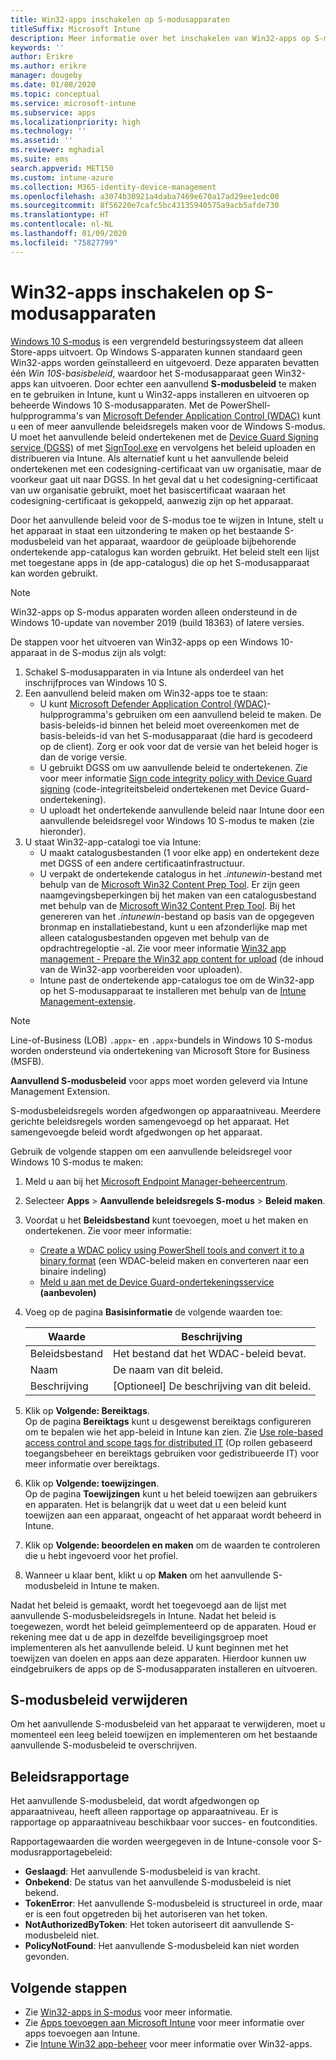 ```yaml
---
title: Win32-apps inschakelen op S-modusapparaten
titleSuffix: Microsoft Intune
description: Meer informatie over het inschakelen van Win32-apps op S-modusapparaten met behulp van Microsoft Intune.
keywords: ''
author: Erikre
ms.author: erikre
manager: dougeby
ms.date: 01/08/2020
ms.topic: conceptual
ms.service: microsoft-intune
ms.subservice: apps
ms.localizationpriority: high
ms.technology: ''
ms.assetid: ''
ms.reviewer: mghadial
ms.suite: ems
search.appverid: MET150
ms.custom: intune-azure
ms.collection: M365-identity-device-management
ms.openlocfilehash: a3074b30921a4daba7469e670a17ad29ee1edc00
ms.sourcegitcommit: 8f56220e7cafc5bc43135940575a9acb5afde730
ms.translationtype: HT
ms.contentlocale: nl-NL
ms.lasthandoff: 01/09/2020
ms.locfileid: "75827799"
---
```

# <a name="enable-win32-apps-on-s-mode-devices"></a>Win32-apps inschakelen op S-modusapparaten

[Windows 10 S-modus](https://docs.microsoft.com/windows/deployment/s-mode) is een vergrendeld besturingssysteem dat alleen Store-apps uitvoert. Op Windows S-apparaten kunnen standaard geen Win32-apps worden geïnstalleerd en uitgevoerd. Deze apparaten bevatten één *Win 10S-basisbeleid*, waardoor het S-modusapparaat geen Win32-apps kan uitvoeren. Door echter een aanvullend **S-modusbeleid** te maken en te gebruiken in Intune, kunt u Win32-apps installeren en uitvoeren op beheerde Windows 10 S-modusapparaten. Met de PowerShell-hulpprogramma's van [Microsoft Defender Application Control (WDAC)](https://docs.microsoft.com/windows/security/threat-protection/windows-defender-application-control/windows-defender-application-control) kunt u een of meer aanvullende beleidsregels maken voor de Windows S-modus. U moet het aanvullende beleid ondertekenen met de [Device Guard Signing service (DGSS)](https://go.microsoft.com/fwlink/?linkid=2095629) of met [SignTool.exe](https://docs.microsoft.com/windows/security/threat-protection/windows-defender-application-control/signing-policies-with-signtool) en vervolgens het beleid uploaden en distribueren via Intune. Als alternatief kunt u het aanvullende beleid ondertekenen met een codesigning-certificaat van uw organisatie, maar de voorkeur gaat uit naar DGSS. In het geval dat u het codesigning-certificaat van uw organisatie gebruikt, moet het basiscertificaat waaraan het codesigning-certificaat is gekoppeld, aanwezig zijn op het apparaat.

Door het aanvullende beleid voor de S-modus toe te wijzen in Intune, stelt u het apparaat in staat een uitzondering te maken op het bestaande S-modusbeleid van het apparaat, waardoor de geüploade bijbehorende ondertekende app-catalogus kan worden gebruikt. Het beleid stelt een lijst met toegestane apps in (de app-catalogus) die op het S-modusapparaat kan worden gebruikt.

> [!NOTE]
> Win32-apps op S-modus apparaten worden alleen ondersteund in de Windows 10-update van november 2019 (build 18363) of latere versies.

<!-- Add WDAC tooling diagram  -->

De stappen voor het uitvoeren van Win32-apps op een Windows 10-apparaat in de S-modus zijn als volgt:

1. Schakel S-modusapparaten in via Intune als onderdeel van het inschrijfproces van Windows 10 S.
2. Een aanvullend beleid maken om Win32-apps toe te staan:
   - U kunt [Microsoft Defender Application Control (WDAC)](https://docs.microsoft.com/windows/security/threat-protection/windows-defender-application-control/windows-defender-application-control)-hulpprogramma's gebruiken om een aanvullend beleid te maken. De basis-beleids-id binnen het beleid moet overeenkomen met de basis-beleids-id van het S-modusapparaat (die hard is gecodeerd op de client). Zorg er ook voor dat de versie van het beleid hoger is dan de vorige versie.
   - U gebruikt DGSS om uw aanvullende beleid te ondertekenen. Zie voor meer informatie [Sign code integrity policy with Device Guard signing](https://docs.microsoft.com/microsoft-store/sign-code-integrity-policy-with-device-guard-signing) (code-integriteitsbeleid ondertekenen met Device Guard-ondertekening).
   - U uploadt het ondertekende aanvullende beleid naar Intune door een aanvullende beleidsregel voor Windows 10 S-modus te maken (zie hieronder).
3. U staat Win32-app-catalogi toe via Intune:
   - U maakt catalogusbestanden (1 voor elke app) en ondertekent deze met DGSS of een andere certificaatinfrastructuur.
   - U verpakt de ondertekende catalogus in het *.intunewin*-bestand met behulp van de [Microsoft Win32 Content Prep Tool](https://go.microsoft.com/fwlink/?linkid=2065730). Er zijn geen naamgevingsbeperkingen bij het maken van een catalogusbestand met behulp van de [Microsoft Win32 Content Prep Tool](https://go.microsoft.com/fwlink/?linkid=2065730). Bij het genereren van het *.intunewin*-bestand op basis van de opgegeven bronmap en installatiebestand, kunt u een afzonderlijke map met alleen catalogusbestanden opgeven met behulp van de opdrachtregeloptie -al. Zie voor meer informatie [Win32 app management - Prepare the Win32 app content for upload](~/apps/apps-win32-app-management.md#prepare-the-win32-app-content-for-upload) (de inhoud van de Win32-app voorbereiden voor uploaden).
   - Intune past de ondertekende app-catalogus toe om de Win32-app op het S-modusapparaat te installeren met behulp van de [Intune Management-extensie](~/apps/intune-management-extension.md).

> [!NOTE]
> Line-of-Business (LOB) `.appx`- en `.appx`-bundels in Windows 10 S-modus worden ondersteund via ondertekening van Microsoft Store for Business (MSFB).
>
> **Aanvullend S-modusbeleid** voor apps moet worden geleverd via Intune Management Extension.
>
> S-modusbeleidsregels worden afgedwongen op apparaatniveau. Meerdere gerichte beleidsregels worden samengevoegd op het apparaat. Het samengevoegde beleid wordt afgedwongen op het apparaat.

Gebruik de volgende stappen om een aanvullende beleidsregel voor Windows 10 S-modus te maken:

1. Meld u aan bij het [Microsoft Endpoint Manager-beheercentrum](https://go.microsoft.com/fwlink/?linkid=2109431).
2. Selecteer **Apps** > **Aanvullende beleidsregels S-modus** > **Beleid maken**.
3. Voordat u het **Beleidsbestand** kunt toevoegen, moet u het maken en ondertekenen. Zie voor meer informatie:
    - [Create a WDAC policy using PowerShell tools and convert it to a binary format](https://go.microsoft.com/fwlink/?linkid=2095387) (een WDAC-beleid maken en converteren naar een binaire indeling)
    - [Meld u aan met de Device Guard-ondertekeningsservice](https://go.microsoft.com/fwlink/?linkid=2095629) **(aanbevolen)**

4. Voeg op de pagina **Basisinformatie** de volgende waarden toe:

    | Waarde | Beschrijving |
    |--------------|------------------------------------------------|
    | Beleidsbestand | Het bestand dat het WDAC-beleid bevat. |
    | Naam | De naam van dit beleid. |
    | Beschrijving | [Optioneel] De beschrijving van dit beleid. |

5. Klik op **Volgende: Bereiktags**.<br>
   Op de pagina **Bereiktags** kunt u desgewenst bereiktags configureren om te bepalen wie het app-beleid in Intune kan zien. Zie [Use role-based access control and scope tags for distributed IT](~/fundamentals/scope-tags.md) (Op rollen gebaseerd toegangsbeheer en bereiktags gebruiken voor gedistribueerde IT) voor meer informatie over bereiktags.

6. Klik op **Volgende: toewijzingen**.<br>
   Op de pagina **Toewijzingen** kunt u het beleid toewijzen aan gebruikers en apparaten. Het is belangrijk dat u weet dat u een beleid kunt toewijzen aan een apparaat, ongeacht of het apparaat wordt beheerd in Intune.
7. Klik op **Volgende: beoordelen en maken** om de waarden te controleren die u hebt ingevoerd voor het profiel.
8. Wanneer u klaar bent, klikt u op **Maken** om het aanvullende S-modusbeleid in Intune te maken. 

Nadat het beleid is gemaakt, wordt het toegevoegd aan de lijst met aanvullende S-modusbeleidsregels in Intune. Nadat het beleid is toegewezen, wordt het beleid geïmplementeerd op de apparaten. Houd er rekening mee dat u de app in dezelfde beveiligingsgroep moet implementeren als het aanvullende beleid. U kunt beginnen met het toewijzen van doelen en apps aan deze apparaten. Hierdoor kunnen uw eindgebruikers de apps op de S-modusapparaten installeren en uitvoeren.

## <a name="removal-of-s-mode-policy"></a>S-modusbeleid verwijderen

Om het aanvullende S-modusbeleid van het apparaat te verwijderen, moet u momenteel een leeg beleid toewijzen en implementeren om het bestaande aanvullende S-modusbeleid te overschrijven.

## <a name="policy-reporting"></a>Beleidsrapportage

Het aanvullende S-modusbeleid, dat wordt afgedwongen op apparaatniveau, heeft alleen rapportage op apparaatniveau. Er is rapportage op apparaatniveau beschikbaar voor succes- en foutcondities. 

Rapportagewaarden die worden weergegeven in de Intune-console voor S-modusrapportagebeleid:
- **Geslaagd**: Het aanvullende S-modusbeleid is van kracht.
- **Onbekend**: De status van het aanvullende S-modusbeleid is niet bekend.
- **TokenError**: Het aanvullende S-modusbeleid is structureel in orde, maar er is een fout opgetreden bij het autoriseren van het token.
- **NotAuthorizedByToken**: Het token autoriseert dit aanvullende S-modusbeleid niet.
- **PolicyNotFound**: Het aanvullende S-modusbeleid kan niet worden gevonden.

## <a name="next-steps"></a>Volgende stappen

- Zie [Win32-apps in S-modus](https://docs.microsoft.com/windows/security/threat-protection/windows-defender-application-control/lob-win32-apps-on-s) voor meer informatie.
- Zie [Apps toevoegen aan Microsoft Intune](apps-add.md) voor meer informatie over apps toevoegen aan Intune.
- Zie [Intune Win32 app-beheer](~/apps/apps-win32-app-management.md) voor meer informatie over Win32-apps.

